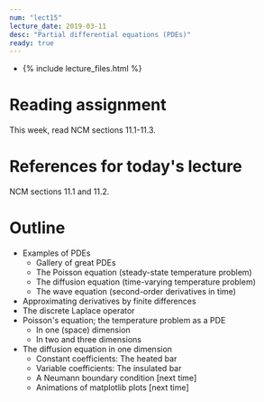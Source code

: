 ```yaml
---
num: "lect15"
lecture_date: 2019-03-11
desc: "Partial differential equations (PDEs)"
ready: true
---
```


* {% include lecture_files.html %}

# Reading assignment

This week, read NCM sections 11.1-11.3.

# References for today's lecture

NCM sections 11.1 and 11.2.

# Outline

- Examples of PDEs
  - Gallery of great PDEs
  - The Poisson equation (steady-state temperature problem)
  - The diffusion equation (time-varying temperature problem)
  - The wave equation (second-order derivatives in time)
- Approximating derivatives by finite differences
- The discrete Laplace operator
- Poisson's equation; the temperature problem as a PDE
  - In one (space) dimension
  - In two and three dimensions
- The diffusion equation in one dimension
  - Constant coefficients: The heated bar
  - Variable coefficients: The insulated bar 
  - A Neumann boundary condition [next time]
  - Animations of matplotlib plots [next time]
